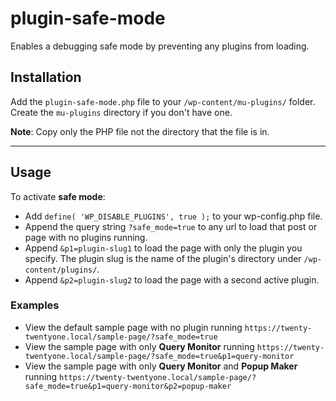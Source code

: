 plugin-safe-mode
================

Enables a debugging safe mode by preventing any plugins from loading.

## Installation
Add the `plugin-safe-mode.php` file to your `/wp-content/mu-plugins/` folder. Create the `mu-plugins` directory if you don't have one.

**Note**: Copy only the PHP file not the directory that the file is in.

---

## Usage 

To activate **safe mode**:

- Add `define( 'WP_DISABLE_PLUGINS', true );` to your wp-config.php file.
- Append the query string `?safe_mode=true` to any url to load that post or page with no plugins running.
- Append `&p1=plugin-slug1` to load the page with only the plugin you specify. The plugin slug is the name of the plugin's directory under `/wp-content/plugins/`.
- Append `&p2=plugin-slug2` to load the page with a second active plugin.

### Examples

- View the default sample page with no plugin running `https://twenty-twentyone.local/sample-page/?safe_mode=true`
- View the sample page with only **Query Monitor** running `https://twenty-twentyone.local/sample-page/?safe_mode=true&p1=query-monitor`
- View the sample page with only **Query Monitor** and **Popup Maker** running `https://twenty-twentyone.local/sample-page/?safe_mode=true&p1=query-monitor&p2=popup-maker`

